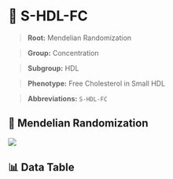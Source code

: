 # 🧪 S-HDL-FC

> **Root:** Mendelian Randomization

> **Group:** Concentration  

> **Subgroup:** HDL

> **Phenotype:** Free Cholesterol in Small HDL  

> **Abbreviations:** `S-HDL-FC`

## 🧬 Mendelian Randomization  

<img src="/MR/Figures/Inverse/ShengxianHDLhengxianFC.png"/>


## 📊 Data Table


<CsvTableMRI src="/MR/Data/Inverse/ShengxianHDLhengxianFC.csv"/>
